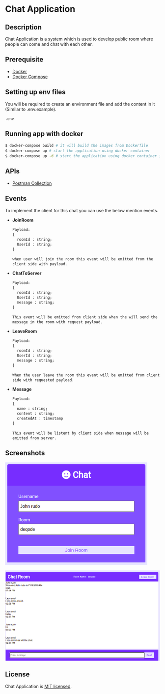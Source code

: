 <p align="center">
  <h1>Chat Application</h1>
</p>


## Description

Chat Application is a system which is used to develop public room where people can come and chat with each other.

## Prerequisite
   - [Docker](https://www.docker.com/)
   - [Docker Compose](https://docs.docker.com/compose/)

## Setting up env files

You will be required to create an environment file and add the content in it (Similar to .env.example).

```
.env
```

## Running app with docker

```bash
$ docker-compose build # it will build the images from Dockerfile
$ docker-compose up # start the application using docker container
$ docker-compose up -d # start the application using docker container in the background
```

## APIs
   - [Postman Collection](https://www.postman.com/collections/a5275392c811617ac43a)

## Events
To implement the client for this chat you can use the below mention events.

  - **JoinRoom**
 
    ```
    Payload: 
    { 
      roomId : string;
      UserId : string;
    }

    when user will join the room this event will be emitted from the client side with payload.
    ```

  - **ChatToServer**
 
    ```
    Payload: 
    { 
      roomId : string;
      UserId : string;
      message : string;
    }

    This event will be emitted from client side when the will send the message in the room with request payload.
    ```

  - **LeaveRoom**
 
    ```
    Payload: 
    { 
      roomId : string;
      UserId : string;
      message : string;
    }

    When the user leave the room this event will be emitted from client side with requested payload.
    ```

  - **Message**
 
    ```
    Payload: 
    { 
      name : string;
      content : string;
      createdAt : timestamp
    }

    This event will be listent by client side when message will be emitted from server.
    ```

## Screenshots

  ![Join Room](/screenshots/join-chat-room.png)


  ![Chat Room](/screenshots/chat-room.png)


## License

Chat Application is [MIT licensed](LICENSE).
